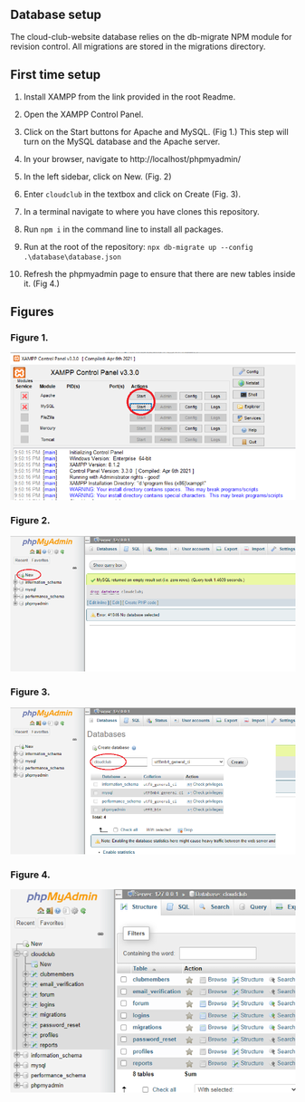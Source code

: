 ## Database setup

The cloud-club-website database relies on the db-migrate NPM module for revision control. All migrations are stored in the migrations directory.

## First time setup

1. Install XAMPP from the link provided in the root Readme.

2. Open the XAMPP Control Panel.

3. Click on the Start buttons for Apache and MySQL. (Fig 1.) This step will turn on the MySQL database and the Apache server.


4. In your browser, navigate to http://localhost/phpmyadmin/

5. In the left sidebar, click on New. (Fig. 2)

6. Enter `cloudclub` in the textbox and click on Create (Fig. 3).

7. In a terminal navigate to where you have clones this repository.

8. Run `npm i` in the command line to install all packages.

9. Run at the root of the repository: `npx db-migrate up --config .\database\database.json`

10. Refresh the phpmyadmin page to ensure that there are new tables inside it. (Fig 4.)



## Figures

### Figure 1.

![Figure 1](./../docs/docimg/db_figure_1.png)

### Figure 2.

![Figure 2](./../docs/docimg/db_figure_2.png)

### Figure 3.

![Figure 3](./../docs/docimg/db_figure_3.png)

### Figure 4.

![Figure 4](./../docs/docimg/db_figure_4.png)




